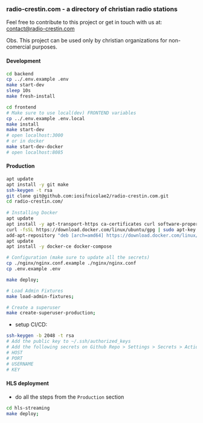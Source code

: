 ### radio-crestin.com - a directory of christian radio stations

Feel free to contribute to this project or get in touch with us at: contact@radio-crestin.com

Obs. This project can be used only by christian organizations for non-comercial purposes.

#### Development
```bash
cd backend
cp ../.env.example .env
make start-dev
sleep 10s
make fresh-install

cd frontend
# Make sure to use local(dev) FRONTEND variables
cp ../.env.example .env.local
make install
make start-dev
# open localhost:3000
# or in docker
make start-dev-docker
# open localhost:8085
```

#### Production

```bash
apt update
apt install -y git make
ssh-keygen -t rsa
git clone git@github.com:iosifnicolae2/radio-crestin.com.git
cd radio-crestin.com/
  
# Installing Docker
apt update
apt install -y apt-transport-https ca-certificates curl software-properties-common
curl -fsSL https://download.docker.com/linux/ubuntu/gpg | sudo apt-key add -
add-apt-repository "deb [arch=amd64] https://download.docker.com/linux/ubuntu focal stable"
apt update
apt install -y docker-ce docker-compose

# Configuration (make sure to update all the secrets)
cp ./nginx/nginx.conf.example ./nginx/nginx.conf
cp .env.example .env

make deploy;

# Load Admin Fixtures
make load-admin-fixtures;

# Create a superuser
make create-superuser-production;
```
- setup CI/CD:
```bash
ssh-keygen -b 2048 -t rsa 
# Add the public key to ~/.ssh/authorized_keys
# Add the following secrets on Github Repo > Settings > Secrets > Actions:
# HOST
# PORT
# USERNAME
# KEY
```

#### HLS deployment
- do all the steps from the `Production` section
```bash
cd hls-streaming
make deploy;
```
